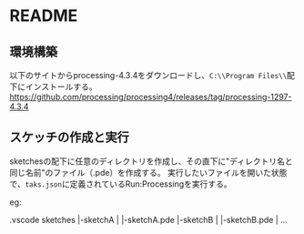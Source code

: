 # README

## 環境構築

以下のサイトからprocessing-4.3.4をダウンロードし、`C:\\Program Files\\`配下にインストールする。
<https://github.com/processing/processing4/releases/tag/processing-1297-4.3.4>

## スケッチの作成と実行

sketchesの配下に任意のディレクトリを作成し、その直下に"ディレクトリ名と同じ名前"のファイル（.pde）を作成する。
実行したいファイルを開いた状態で、`taks.json`に定義されているRun:Processingを実行する。

eg:

.vscode
sketches
|-sketchA
| |-sketchA.pde
|-sketchB
| |-sketchB.pde
|
...